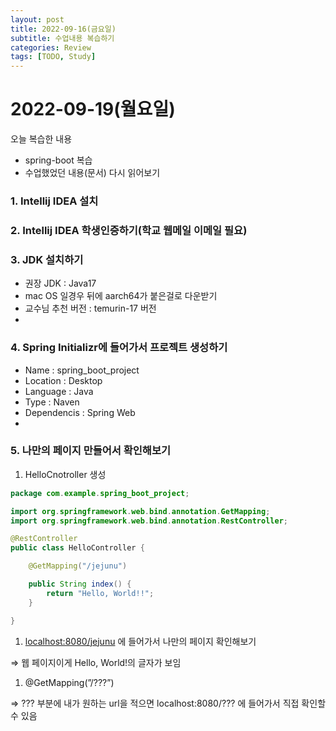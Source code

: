 ```yaml
---
layout: post
title: 2022-09-16(금요일)
subtitle: 수업내용 복습하기
categories: Review
tags: [TODO, Study]
---
```


# 2022-09-19(월요일)

오늘 복습한 내용 

- spring-boot 복습
- 수업했었던 내용(문서) 다시 읽어보기

### 1. Intellij IDEA 설치

### 2. Intellij IDEA 학생인증하기(학교 웹메일 이메일 필요)

### 3. JDK 설치하기

- 권장 JDK : Java17
- mac OS 일경우 뒤에 aarch64가 붙은걸로 다운받기
- 교수님 추천 버전 : temurin-17 버전
- 

### 4. Spring Initializr에 들어가서 프로젝트 생성하기

- Name : spring_boot_project
- Location : Desktop
- Language : Java
- Type : Naven
- Dependencis : Spring Web
- 

### 5. 나만의 페이지 만들어서 확인해보기

1. HelloCnotroller 생성

```java
package com.example.spring_boot_project;

import org.springframework.web.bind.annotation.GetMapping;
import org.springframework.web.bind.annotation.RestController;

@RestController
public class HelloController {

    @GetMapping("/jejunu")

    public String index() {
        return "Hello, World!!";
    }

}
```

1. [localhost:8080/jejunu](http://localhost:8080/jejunu) 에 들어가서 나만의 페이지 확인해보기

⇒ 웹 페이지이게 Hello, World!의 글자가 보임

1. @GetMapping(”/???”)

⇒ ??? 부분에 내가 원하는 url을 적으면 localhost:8080/??? 에 들어가서 직접 확인할 수 있음